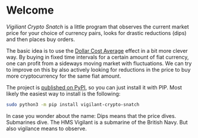 # Welcome

*Vigiliant Crypto Snatch* is a little program that observes the current market price for your choice of currency pairs, looks for drastic reductions (dips) and then places buy orders.

The basic idea is to use the [Dollar Cost Average](https://en.wikipedia.org/wiki/Dollar_cost_averaging) effect in a bit more clever way. By buying in fixed time intervals for a certain amount of fiat currency, one can profit from a sideways moving market with fluctuations. We can try to improve on this by also actively looking for reductions in the price to buy more cryptocurrency for the same fiat amount.

The project is [published on PyPI](https://pypi.org/project/vigilant-crypto-snatch/), so you can just install it with PIP. Most likely the easiest way to install is the following:

```bash
sudo python3 -m pip install vigilant-crypto-snatch
```

In case you wonder about the name: Dips means that the price dives. Submarines dive. The HMS Vigilant is a submarine of the British Navy. But also vigilance means to observe.